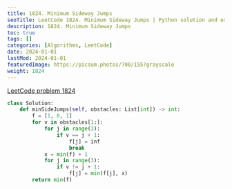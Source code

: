 ```yaml
---
title: 1824. Minimum Sideway Jumps
seoTitle: LeetCode 1824. Minimum Sideway Jumps | Python solution and explanation
description: 1824. Minimum Sideway Jumps
toc: true
tags: []
categories: [Algorithms, LeetCode]
date: 2024-01-01
lastMod: 2024-01-01
featuredImage: https://picsum.photos/700/155?grayscale
weight: 1824
---
```


[LeetCode problem 1824](https://leetcode.com/problems/minimum-sideway-jumps/)

```python
class Solution:
    def minSideJumps(self, obstacles: List[int]) -> int:
        f = [1, 0, 1]
        for v in obstacles[1:]:
            for j in range(3):
                if v == j + 1:
                    f[j] = inf
                    break
            x = min(f) + 1
            for j in range(3):
                if v != j + 1:
                    f[j] = min(f[j], x)
        return min(f)

```
